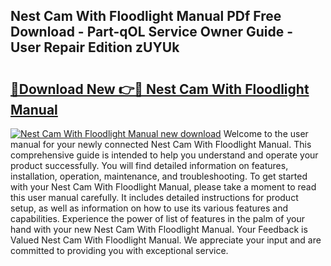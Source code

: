 ## Nest Cam With Floodlight Manual PDf Free Download - Part-qOL Service Owner Guide - User Repair Edition zUYUk

# <h2><a href="http://cf26917.oget.top/?id=Nest+Cam+With+Floodlight+Manual">🔗Download New 👉🔴 Nest Cam With Floodlight Manual</a></h2>

[![Nest Cam With Floodlight Manual new download](https://i.imgur.com/5g1atiW.png)](http://cf26917.oget.top/?id=Nest+Cam+With+Floodlight+Manual)
Welcome to the user manual for your newly connected Nest Cam With Floodlight Manual. This comprehensive guide is intended to help you understand and operate your product successfully. You will find detailed information on features, installation, operation, maintenance, and troubleshooting. To get started with your Nest Cam With Floodlight Manual, please take a moment to read this user manual carefully. It includes detailed instructions for product setup, as well as information on how to use its various features and capabilities. Experience the power of list of features in the palm of your hand with your new Nest Cam With Floodlight Manual. Your Feedback is Valued Nest Cam With Floodlight Manual. We appreciate your input and are committed to providing you with exceptional service.

